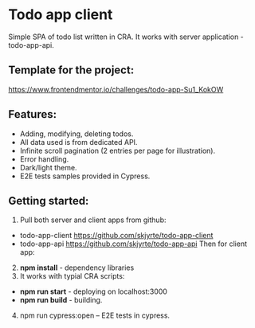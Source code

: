 # Todo app client

Simple SPA of todo list written in CRA.
It works with server application - todo-app-api.

## Template for the project:

https://www.frontendmentor.io/challenges/todo-app-Su1_KokOW

## Features:

- Adding, modifying, deleting todos.
- All data used is from dedicated API.
- Infinite scroll pagination (2 entries per page for illustration).
- Error handling.
- Dark/light theme.
- E2E tests samples provided in Cypress.

## Getting started:

1. Pull both server and client apps from github:

- todo-app-client
  https://github.com/skjyrte/todo-app-client
- todo-app-api
  https://github.com/skjyrte/todo-app-api
  Then for client app:

2. **npm install** - dependency libraries
3. It works with typial CRA scripts:

- **npm run start** - deploying on localhost:3000
- **npm run build** - building.

4. npm run cypress:open – E2E tests in cypress.
